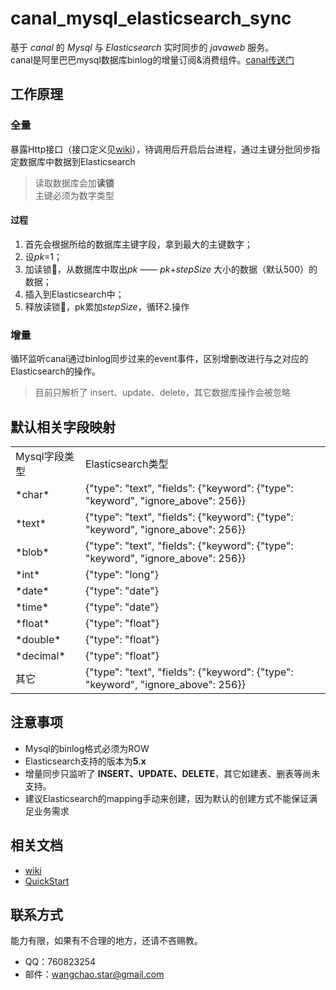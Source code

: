 # canal_mysql_elasticsearch_sync

基于 *canal* 的 *Mysql* 与 *Elasticsearch* 实时同步的 *javaweb* 服务。    
canal是阿里巴巴mysql数据库binlog的增量订阅&消费组件。[canal传送门](https://github.com/alibaba/canal)

## 工作原理
### 全量
暴露Http接口（接口定义见[wiki](https://github.com/starcwang/canal_mysql_elasticsearch_sync/wiki/HttpApi)），待调用后开启后台进程，通过主键分批同步指定数据库中数据到Elasticsearch
> 读取数据库会加**读锁**   
> 主键必须为数字类型
#### 过程
1. 首先会根据所给的数据库主键字段，拿到最大的主键数字；
2. 设*pk*=1；
2. 加读锁🔐，从数据库中取出*pk* —— *pk*+*stepSize* 大小的数据（默认500）的数据；
3. 插入到Elasticsearch中；
4. 释放读锁🔐，pk累加*stepSize*，循环2.操作

### 增量
循环监听canal通过binlog同步过来的event事件，区别增删改进行与之对应的Elasticsearch的操作。
> 目前只解析了 insert、update、delete，其它数据库操作会被忽略

## 默认相关字段映射
<table  class="bbcode"> 
<tr>  
<td>Mysql字段类型</td>
<td>Elasticsearch类型</td>
</tr>
<tr>  
<td>*char*</td>
<td>{"type": "text", "fields": {"keyword": {"type": "keyword", "ignore_above": 256}}</td>
</tr>
<tr>  
<td>*text*</td>
<td>{"type": "text", "fields": {"keyword": {"type": "keyword", "ignore_above": 256}}</td>
</tr>
<tr>  
<td>*blob*</td>
<td>{"type": "text", "fields": {"keyword": {"type": "keyword", "ignore_above": 256}}</td>
</tr>
<tr>  
<td>*int*</td>
<td>{"type": "long"}</td>
</tr>
<tr>  
<td>*date*</td>
<td>{"type": "date"}</td>
</tr>
<tr>  
<td>*time*</td>
<td>{"type": "date"}</td>
</tr>
<tr>  
<td>*float*</td>
<td>{"type": "float"}</td>
</tr>
<tr>  
<td>*double*</td>
<td>{"type": "float"}</td>
</tr>
<tr>  
<td>*decimal*</td>
<td>{"type": "float"}</td>
</tr>
<tr>  
<td>其它</td>
<td>{"type": "text", "fields": {"keyword": {"type": "keyword", "ignore_above": 256}}</td>
</tr>
</table> 

## 注意事项
- Mysql的binlog格式必须为ROW
- Elasticsearch支持的版本为**5.x**
- 增量同步只监听了 **INSERT、UPDATE、DELETE**，其它如建表、删表等尚未支持。
- 建议Elasticsearch的mapping手动来创建，因为默认的创建方式不能保证满足业务需求

## 相关文档
- [wiki](https://github.com/starcwang/canal_mysql_elasticsearch_sync/wiki)
- [QuickStart](https://github.com/starcwang/canal_mysql_elasticsearch_sync/wiki/QuickStart)

## 联系方式
能力有限，如果有不合理的地方，还请不吝赐教。
- QQ：760823254
- 邮件：wangchao.star@gmail.com
